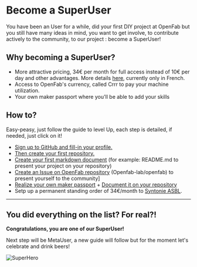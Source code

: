 # Become a SuperUser

You have been an User for a while, did your first DIY project at OpenFab but you still have many ideas in mind, 
you want to get involve, to contribute actively to the community, to our project : become a SuperUser!

## Why becoming a SuperUser?  

- More attractive pricing, 34€ per month for full access instead of 10€ per day and other advantages. 
More details [here](https://github.com/openfab-lab/openfab/wiki/Tarifs-SuperUser), currently only in French.  
- Access to OpenFab's currency, called Crrr to pay your machine utilization.  
- Your own maker passport where you'll be able to add your skills

## How to? 

Easy-peasy, just follow the guide to level Up, each step is detailed, if needed, just click on it!  

- [Sign up to GitHub and fill-in your profile.](profile-github.md)  
- [Then create your first repository.](create-repo.md)
- [Create your first markdown document](create-md.md) (for example: README.md to present your project on your repository)
- [Create an Issue on OpenFab repository](create-issue.md) (Openfab-lab/openfab) to present yourself to the community]
- [Realize your own maker passport](https://github.com/openfab-lab/passeportMaker#how-to-make-it) + [Document it on your repository]()
- Setp up a permanent standing order of 34€/month to [Syntonie ASBL](http://openfab.be/adhesion).

_________

## You did everything on the list? For real?!

**Congratulations, you are one of our SuperUser!** 


Next step will be MetaUser, a new guide will follow but for the moment let's celebrate and drink beers!

![SuperHero](http://static2.fjcdn.com/comments/I+prefer+to+appreciate+that+these+were+my+childhoods+moral+_ec9c5943e0825bab520da5ebbc951a15.jpg)
